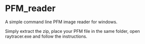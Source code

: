 # PFM_reader
A simple command line PFM image reader for windows.

Simply extract the zip, place your PFM file in the same folder, open raytracer.exe and follow the instructions.
